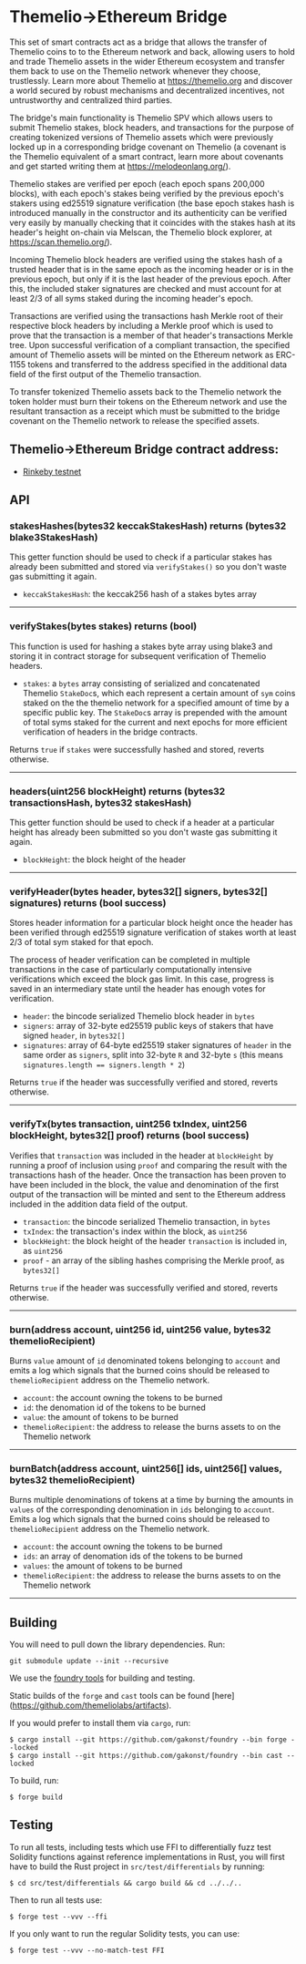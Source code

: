 # Themelio->Ethereum Bridge

This set of smart contracts act as a bridge that allows the transfer of Themelio coins to
to the Ethereum network and back, allowing users to hold and trade Themelio assets in the wider
Ethereum ecosystem and transfer them back to use on the Themelio network whenever they choose,
trustlessly. Learn more about Themelio at https://themelio.org and discover a world secured by
robust mechanisms and decentralized incentives, not untrustworthy and centralized third parties.

The bridge's main functionality is Themelio SPV which allows users to submit Themelio stakes, block
headers, and transactions for the purpose of creating tokenized versions of Themelio assets which
were previously locked up in a corresponding bridge covenant on Themelio (a covenant is the
Themelio equivalent of a smart contract, learn more about covenants and get started writing them at
https://melodeonlang.org/).

Themelio stakes are verified per epoch (each epoch spans 200,000 blocks), with each epoch's stakes
being verified by the previous epoch's stakers using ed25519 signature verification (the base epoch
stakes hash is introduced manually in the constructor and its authenticity can be verified very
easily by manually checking that it coincides with the stakes hash at its header's height on-chain
via Melscan, the Themelio block explorer, at https://scan.themelio.org/).

Incoming Themelio block headers are verified using the stakes hash of a trusted header that is in
the same epoch as the incoming header or is in the previous epoch, but only if it is the last
header of the previous epoch. After this, the included staker signatures are checked and must
account for at least 2/3 of all syms staked during the incoming header's epoch. 

Transactions are verified using the transactions hash Merkle root of their respective block
headers by including a Merkle proof which is used to prove that the transaction is a member of that
header's transactions Merkle tree. Upon successful verification of a compliant transaction, the
specified amount of Themelio assets will be minted on the Ethereum network as ERC-1155 tokens and
transferred to the address specified in the additional data field of the first output of the
Themelio transaction.

To transfer tokenized Themelio assets back to the Themelio network the token holder must burn
their tokens on the Ethereum network and use the resultant transaction as a receipt which must be
submitted to the bridge covenant on the Themelio network to release the specified assets.


## Themelio->Ethereum Bridge contract address:

* [Rinkeby testnet](https://rinkeby.etherscan.io/address/0x77653c46fbbadb73a389f99bc2a19ab5efb2ec01)



## API

### stakesHashes(bytes32 keccakStakesHash) returns (bytes32 blake3StakesHash)

This getter function should be used to check if a particular stakes has already been submitted
and stored via `verifyStakes()` so you don't waste gas submitting it again.

* `keccakStakesHash`: the keccak256 hash of a stakes bytes array

---

### verifyStakes(bytes stakes) returns (bool)

This function is used for hashing a stakes byte array using blake3 and storing it in contract
storage for subsequent verification of Themelio headers.

* `stakes`: a `bytes` array consisting of serialized and concatenated Themelio `StakeDoc`s, which
each represent a certain amount of `sym` coins staked on the the themelio network for a specified
amount of time by a specific public key. The `StakeDoc`s array is prepended with the amount of
total syms staked for the current and next epochs for more efficient verification of headers
in the bridge contracts.

Returns `true` if `stakes` were successfully hashed and stored, reverts otherwise.

----

### headers(uint256 blockHeight) returns (bytes32 transactionsHash, bytes32 stakesHash)

This getter function should be used to check if a header at a particular height has already been
submitted so you don't waste gas submitting it again.

* `blockHeight`: the block height of the header

---

### verifyHeader(bytes header, bytes32[] signers, bytes32[] signatures) returns (bool success)

Stores header information for a particular block height once the header has been verified through
ed25519 signature verification of stakes worth at least 2/3 of total sym staked for that epoch.

The process of header verification can be completed in multiple transactions in the case of
particularly computationally intensive verifications which exceed the block gas limit. In this
case, progress is saved in an intermediary state until the header has enough votes for
verification.

* `header`: the bincode serialized Themelio block header in `bytes`
* `signers`: array of 32-byte ed25519 public keys of stakers that have signed `header`, in
`bytes32[]`
* `signatures`: array of 64-byte ed25519 staker signatures of `header` in the same order as
`signers`, split into 32-byte `R` and 32-byte `s` (this means
`signatures.length == signers.length * 2`)

Returns `true` if the header was successfully verified and stored, reverts otherwise.

----

### verifyTx(bytes transaction, uint256 txIndex, uint256 blockHeight, bytes32[] proof) returns (bool success)

Verifies that `transaction` was included in the header at `blockHeight` by running a proof of
inclusion using `proof` and comparing the result with the transactions hash of the header. Once
the transaction has been proven to have been included in the block, the value and denomination of
the first output of the transaction will be minted and sent to the Ethereum address included in the
addition data field of the output.

* `transaction`: the bincode serialized Themelio transaction, in `bytes`
* `txIndex`: the transaction's index within the block, as `uint256`
* `blockHeight`: the block height of the header `transaction` is included in, as `uint256`
* `proof` - an array of the sibling hashes comprising the Merkle proof, as `bytes32[]`

Returns `true` if the header was successfully verified and stored, reverts otherwise.

---

### burn(address account, uint256 id, uint256 value, bytes32 themelioRecipient)

Burns `value` amount of `id` denominated tokens belonging to `account` and emits a log which
signals that the burned coins should be released to `themelioRecipient` address on the Themelio
network.

* `account`: the account owning the tokens to be burned
* `id`: the denomation id of the tokens to be burned
* `value`: the amount of tokens to be burned
* `themelioRecipient`: the address to release the burns assets to on the Themelio network

---

### burnBatch(address account, uint256[] ids, uint256[] values, bytes32 themelioRecipient)

Burns multiple denominations of tokens at a time by burning the amounts in `values` of the
corresponding denomination in `ids` belonging to `account`. Emits a log which signals that the
burned coins should be released to `themelioRecipient` address on the Themelio network.

* `account`: the account owning the tokens to be burned
* `ids`: an array of denomation ids of the tokens to be burned
* `values`: the amount of tokens to be burned
* `themelioRecipient`: the address to release the burns assets to on the Themelio network

---


## Building
You will need to pull down the library dependencies. Run:

```
git submodule update --init --recursive
```

We use the [foundry tools](https://github.com/gakonst/foundry) for building and testing.

Static builds of the `forge` and `cast` tools can be found [here]
(https://github.com/themeliolabs/artifacts).

If you would prefer to install them via `cargo`, run:

```
$ cargo install --git https://github.com/gakonst/foundry --bin forge --locked
$ cargo install --git https://github.com/gakonst/foundry --bin cast --locked
```

To build, run:
```
$ forge build
```


## Testing

To run all tests, including tests which use FFI to differentially fuzz test Solidity functions
against reference implementations in Rust, you will first have to build the Rust project in
`src/test/differentials` by running:
```
$ cd src/test/differentials && cargo build && cd ../../..
```
Then to run all tests use:
```
$ forge test --vvv --ffi
```

If you only want to run the regular Solidity tests, you can use:
```
$ forge test --vvv --no-match-test FFI
```